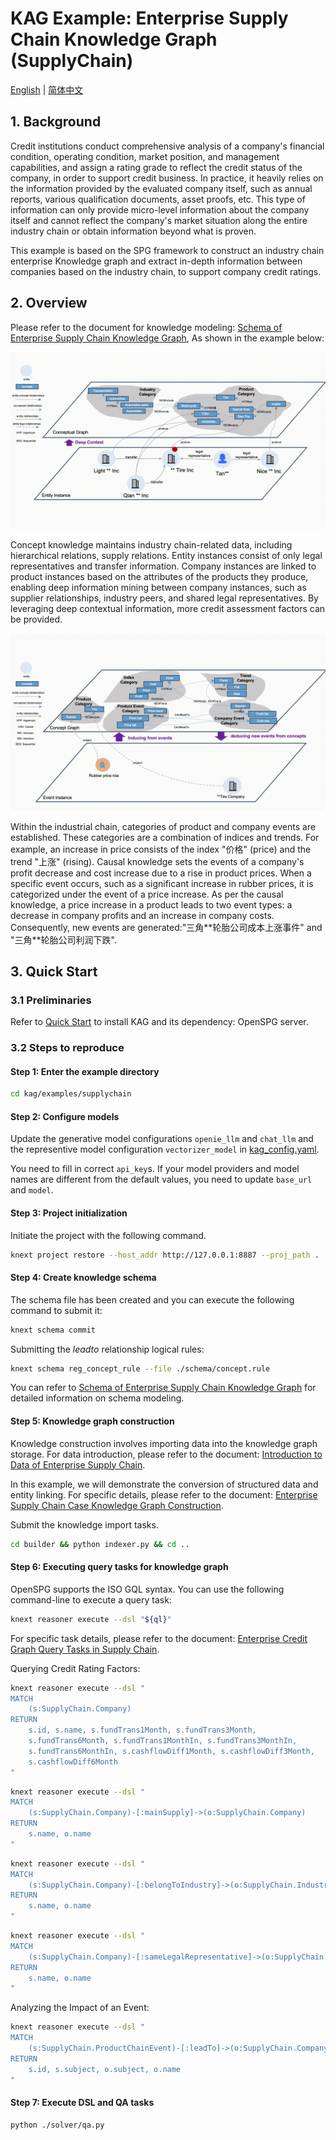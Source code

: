 # KAG Example: Enterprise Supply Chain Knowledge Graph (SupplyChain)

[English](./README.md) |
[简体中文](./README_cn.md)

## 1. Background

Credit institutions conduct comprehensive analysis of a company's financial condition, operating condition, market position, and management capabilities, and assign a rating grade to reflect the credit status of the company, in order to support credit business. In practice, it heavily relies on the information provided by the evaluated company itself, such as annual reports, various qualification documents, asset proofs, etc. This type of information can only provide micro-level information about the company itself and cannot reflect the company's market situation along the entire industry chain or obtain information beyond what is proven.

This example is based on the SPG framework to construct an industry chain enterprise Knowledge graph and extract in-depth information between companies based on the industry chain, to support company credit ratings.

## 2. Overview

Please refer to the document for knowledge modeling: [Schema of Enterprise Supply Chain Knowledge Graph](./schema/README.md), As shown in the example below:

![KAG SupplyChain Schema Diagram](./images/kag-supplychain-schema-diag.gif)

Concept knowledge maintains industry chain-related data, including hierarchical relations, supply relations. Entity instances consist of only legal representatives and transfer information. Company instances are linked to product instances based on the attributes of the products they produce, enabling deep information mining between company instances, such as supplier relationships, industry peers, and shared legal representatives. By leveraging deep contextual information, more credit assessment factors can be provided.

![KAG SupplyChain Event Diagram](./images/kag-supplychain-event-diag.gif)

Within the industrial chain, categories of product and company events are established. These categories are a combination of indices and trends. For example, an increase in price consists of the index "价格" (price) and the trend "上涨" (rising). Causal knowledge sets the events of a company's profit decrease and cost increase due to a rise in product prices. When a specific event occurs, such as a significant increase in rubber prices, it is categorized under the event of a price increase. As per the causal knowledge, a price increase in a product leads to two event types: a decrease in company profits and an increase in company costs. Consequently, new events are generated:"三角\*\*轮胎公司成本上涨事件" and "三角\*\*轮胎公司利润下跌".

## 3. Quick Start

### 3.1 Preliminaries

Refer to [Quick Start](https://openspg.yuque.com/ndx6g9/cwh47i/rs7gr8g4s538b1n7) to install KAG and its dependency: OpenSPG server.

### 3.2 Steps to reproduce

#### Step 1: Enter the example directory

```bash
cd kag/examples/supplychain
```

#### Step 2: Configure models

Update the generative model configurations ``openie_llm`` and ``chat_llm`` and the representive model configuration ``vectorizer_model`` in [kag_config.yaml](./kag_config.yaml).

You need to fill in correct ``api_key``s. If your model providers and model names are different from the default values, you need to update ``base_url`` and ``model``.

#### Step 3: Project initialization

Initiate the project with the following command.

```bash
knext project restore --host_addr http://127.0.0.1:8887 --proj_path .
```

#### Step 4: Create knowledge schema

The schema file has been created and you can execute the following command to submit it:

```bash
knext schema commit
```

Submitting the *leadto* relationship logical rules:

```bash
knext schema reg_concept_rule --file ./schema/concept.rule
```

You can refer to [Schema of Enterprise Supply Chain Knowledge Graph](./schema/README.md) for detailed information on schema modeling.

#### Step 5: Knowledge graph construction

Knowledge construction involves importing data into the knowledge graph storage. For data introduction, please refer to the document: [Introduction to Data of Enterprise Supply Chain](./builder/data/README.md).

In this example, we will demonstrate the conversion of structured data and entity linking. For specific details, please refer to the document: [Enterprise Supply Chain Case Knowledge Graph Construction](./builder/README.md).

Submit the knowledge import tasks.

```bash
cd builder && python indexer.py && cd ..
```

#### Step 6: Executing query tasks for knowledge graph

OpenSPG supports the ISO GQL syntax. You can use the following command-line to execute a query task:

```bash
knext reasoner execute --dsl "${ql}"
```

For specific task details, please refer to the document: [Enterprise Credit Graph Query Tasks in Supply Chain](./reasoner/README.md).

Querying Credit Rating Factors:

```bash
knext reasoner execute --dsl "
MATCH
    (s:SupplyChain.Company)
RETURN
    s.id, s.name, s.fundTrans1Month, s.fundTrans3Month,
    s.fundTrans6Month, s.fundTrans1MonthIn, s.fundTrans3MonthIn,
    s.fundTrans6MonthIn, s.cashflowDiff1Month, s.cashflowDiff3Month,
    s.cashflowDiff6Month
"
```

```bash
knext reasoner execute --dsl "
MATCH
    (s:SupplyChain.Company)-[:mainSupply]->(o:SupplyChain.Company)
RETURN
    s.name, o.name
"
```

```bash
knext reasoner execute --dsl "
MATCH
    (s:SupplyChain.Company)-[:belongToIndustry]->(o:SupplyChain.Industry)
RETURN
    s.name, o.name
"
```

```bash
knext reasoner execute --dsl "
MATCH
    (s:SupplyChain.Company)-[:sameLegalRepresentative]->(o:SupplyChain.Company)
RETURN
    s.name, o.name
"
```

Analyzing the Impact of an Event:

```bash
knext reasoner execute --dsl "
MATCH
    (s:SupplyChain.ProductChainEvent)-[:leadTo]->(o:SupplyChain.CompanyEvent)
RETURN
    s.id, s.subject, o.subject, o.name
"
```

#### Step 7: Execute DSL and QA tasks


```bash
python ./solver/qa.py
```

